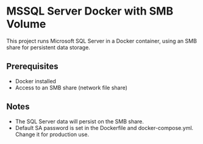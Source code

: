 # MSSQL Server Docker with SMB Volume

This project runs Microsoft SQL Server in a Docker container, using an SMB share for persistent data storage.

## Prerequisites
- Docker  installed
- Access to an SMB share (network file share)

## Notes
- The SQL Server data will persist on the SMB share.
- Default SA password is set in the Dockerfile and docker-compose.yml. Change it for production use.
